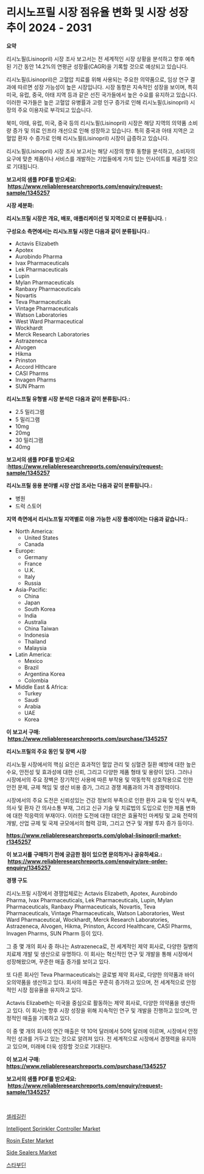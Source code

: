 <p><h1>리시노프릴 시장 점유율 변화 및 시장 성장 추이 2024 - 2031</h1></p><p><strong>요약</strong></p>
<p><p>리시노필(Lisinopril) 시장 조사 보고서는 전 세계적인 시장 상황을 분석하고 향후 예측된 기간 동안 14.2%의 연평균 성장률(CAGR)을 기록할 것으로 예상되고 있습니다.</p><p>리시노필(Lisinopril)은 고혈압 치료를 위해 사용되는 주요한 의약품으로, 임상 연구 결과에 따르면 성장 가능성이 높은 시장입니다. 시장 동향은 지속적인 성장을 보이며, 특히 미국, 유럽, 중국, 아태 지역 등과 같은 선진 국가들에서 높은 수요를 유지하고 있습니다. 이러한 국가들은 높은 고혈압 유병률과 고령 인구 증가로 인해 리시노필(Lisinopril) 시장의 주요 이용자로 부각되고 있습니다.</p><p>북미, 아태, 유럽, 미국, 중국 등의 리시노필(Lisinopril) 시장은 해당 지역의 의약품 소비량 증가 및 의료 인프라 개선으로 인해 성장하고 있습니다. 특히 중국과 아태 지역은 고혈압 환자 수 증가로 인해 리시노필(Lisinopril) 시장이 급증하고 있습니다.</p><p>리시노필(Lisinopril) 시장 조사 보고서는 해당 시장의 향후 동향을 분석하고, 소비자의 요구에 맞춘 제품이나 서비스를 개발하는 기업들에게 가치 있는 인사이트를 제공할 것으로 기대됩니다.</p></p>
<p><strong>보고서의 샘플 PDF를 받으세요: &nbsp;<a href="https://www.reliableresearchreports.com/enquiry/request-sample/1345257">https://www.reliableresearchreports.com/enquiry/request-sample/1345257</a></strong></p>
<p><strong>시장 세분화:</strong></p>
<p><strong> 리시노프릴 시장은 개요, 배포, 애플리케이션 및 지역으로 더 분류됩니다. :</strong></p>
<p><strong>구성요소 측면에서는 리시노프릴 시장은 다음과 같이 분류됩니다.:</strong></p>
<p><ul><li>Actavis Elizabeth</li><li>Apotex</li><li>Aurobindo Pharma</li><li>Ivax Pharmaceuticals</li><li>Lek Pharmaceuticals</li><li>Lupin</li><li>Mylan Pharmaceuticals</li><li>Ranbaxy Pharmaceuticals</li><li>Novartis</li><li>Teva Pharmaceuticals</li><li>Vintage Pharmaceuticals</li><li>Watson Laboratories</li><li>West Ward Pharmaceutical</li><li>Wockhardt</li><li>Merck Research Laboratories</li><li>Astrazeneca</li><li>Alvogen</li><li>Hikma</li><li>Prinston</li><li>Accord Hlthcare</li><li>CASI Pharms</li><li>Invagen Pharms</li><li>SUN Pharm</li></ul></p>
<p><strong> 리시노프릴 유형별 시장 분석은 다음과 같이 분류됩니다.:</strong></p>
<p><ul><li>2.5 밀리그램</li><li>5 밀리그램</li><li>10mg</li><li>20mg</li><li>30 밀리그램</li><li>40mg</li></ul></p>
<p><strong>보고서의 샘플 PDF를 받으세요 :<a href="https://www.reliableresearchreports.com/enquiry/request-sample/1345257">https://www.reliableresearchreports.com/enquiry/request-sample/1345257</a></strong></p>
<p><strong> 리시노프릴 응용 분야별 시장 산업 조사는 다음과 같이 분류됩니다.:</strong></p>
<p><ul><li>병원</li><li>드럭 스토어</li></ul></p>
<p><strong>지역 측면에서 리시노프릴 지역별로 이용 가능한 시장 플레이어는 다음과 같습니다.:</strong></p>
<p><ul>
    <li>
        North America:
        <ul>
            <li>United States</li>
            <li>Canada</li>
        </ul>
    </li>
    <li>
        Europe:
        <ul>
            <li>Germany</li>
            <li>France</li>
            <li>U.K.</li>
            <li>Italy</li>
            <li>Russia</li>
        </ul>
    </li>
    <li>
        Asia-Pacific:
        <ul>
            <li>China</li>
            <li>Japan</li>
            <li>South Korea</li>
            <li>India</li>
            <li>Australia</li>
            <li>China Taiwan</li>
            <li>Indonesia</li>
            <li>Thailand</li>
            <li>Malaysia</li>
        </ul>
    </li>
    <li>
        Latin America:
        <ul>
            <li>Mexico</li>
            <li>Brazil</li>
            <li>Argentina Korea</li>
            <li>Colombia</li>
        </ul>
    </li>
    <li>
        Middle East & Africa:
        <ul>
            <li>Turkey</li>
            <li>Saudi</li>
            <li>Arabia</li>
            <li>UAE</li>
            <li>Korea</li>
        </ul>
    </li>
    </ul></p>
<p><strong>이 보고서 구매: &nbsp;<a href="https://www.reliableresearchreports.com/purchase/1345257">https://www.reliableresearchreports.com/purchase/1345257</a></strong></p>
<p><strong>리시노프릴의 주요 동인 및 장벽 시장</strong></p>
<p><p>리시노필 시장에서의 핵심 요인은 효과적인 혈압 관리 및 심혈관 질환 예방에 대한 높은 수요, 안전성 및 효과성에 대한 신뢰, 그리고 다양한 제품 형태 및 용량이 있다. 그러나 시장에서의 주요 장벽은 장기적인 사용에 따른 부작용 및 약동학적 상호작용으로 인한 안전 문제, 규제 책임 및 생산 비용 증가, 그리고 경쟁 제품과의 가격 경쟁력이다.</p><p>시장에서의 주요 도전은 신뢰성있는 건강 정보의 부족으로 인한 환자 교육 및 인식 부족, 의사 및 환자 간 의사소통 부재, 그리고 신규 기술 및 치료법의 도입으로 인한 제품 변화에 대한 적응력의 부재이다. 이러한 도전에 대한 대안은 효율적인 마케팅 및 교육 전략의 개발, 산업 규제 및 국제 규모에서의 협력 강화, 그리고 연구 및 개발 투자 증가 등이다.</p></p>
<p><strong><a href="https://www.reliableresearchreports.com/global-lisinopril-market-r1345257">https://www.reliableresearchreports.com/global-lisinopril-market-r1345257</a></strong></p>
<p><strong>이 보고서를 구매하기 전에 궁금한 점이 있으면 문의하거나 공유하세요.: &nbsp;<a href="https://www.reliableresearchreports.com/enquiry/pre-order-enquiry/1345257">https://www.reliableresearchreports.com/enquiry/pre-order-enquiry/1345257</a></strong></p>
<p><strong>경쟁 구도</strong></p>
<p><p>리시노프릴 시장에서 경쟁업체로는 Actavis Elizabeth, Apotex, Aurobindo Pharma, Ivax Pharmaceuticals, Lek Pharmaceuticals, Lupin, Mylan Pharmaceuticals, Ranbaxy Pharmaceuticals, Novartis, Teva Pharmaceuticals, Vintage Pharmaceuticals, Watson Laboratories, West Ward Pharmaceutical, Wockhardt, Merck Research Laboratories, Astrazeneca, Alvogen, Hikma, Prinston, Accord Healthcare, CASI Pharms, Invagen Pharms, SUN Pharm 등이 있다.</p><p>그 중 몇 개의 회사 중 하나는 Astrazeneca로, 전 세계적인 제약 회사로, 다양한 질병의 치료제 개발 및 생산으로 유명하다. 이 회사는 혁신적인 연구 및 개발을 통해 시장에서 성장해왔으며, 꾸준한 매출 증가를 보이고 있다.</p><p>또 다른 회사인 Teva Pharmaceuticals는 글로벌 제약 회사로, 다양한 의약품과 바이오의약품을 생산하고 있다. 회사의 매출은 꾸준히 증가하고 있으며, 전 세계적으로 안정적인 시장 점유율을 유지하고 있다.</p><p>Actavis Elizabeth는 미국을 중심으로 활동하는 제약 회사로, 다양한 의약품을 생산하고 있다. 이 회사는 향후 시장 성장을 위해 지속적인 연구 및 개발을 진행하고 있으며, 안정적인 매출을 기록하고 있다.</p><p>이 중 몇 개의 회사의 연간 매출은 약 10억 달러에서 50억 달러에 이르며, 시장에서 안정적인 성과를 거두고 있는 것으로 알려져 있다. 전 세계적으로 시장에서 경쟁력을 유지하고 있으며, 미래에 더욱 성장할 것으로 기대된다.</p></p>
<p><strong>이 보고서 구매: &nbsp; <a href="https://www.reliableresearchreports.com/purchase/1345257">https://www.reliableresearchreports.com/purchase/1345257</a></strong></p>
<p><strong>보고서의 샘플 PDF를 받으세요: &nbsp;<a href="https://www.reliableresearchreports.com/enquiry/request-sample/1345257">https://www.reliableresearchreports.com/enquiry/request-sample/1345257</a></strong><strong></strong></p>
<p>&nbsp;</p>
<p><p><a href="https://github.com/hxzi07639916/Market-Research-Report-List-1/blob/main/664457020135.md">셀레길린</a></p><p><a href="https://view.publitas.com/reportprime-1/intelligent-sprinkler-controller-market-analysis-and-market-size-global-industry-overview-market-segmentation-and-forecast-2024-to-2031/">Intelligent Sprinkler Controller Market</a></p><p><a href="https://www.linkedin.com/pulse/rosin-ester-market-research-report-forecasted-period-from-6aeje?trackingId=MMLQx%2FCVVPFhSx5yzEtoTA%3D%3D">Rosin Ester Market</a></p><p><a href="https://github.com/Paul14Anderson63/Market-Research-Report-List-3/blob/main/side-sealers-market.md">Side Sealers Market</a></p><p><a href="https://github.com/Hubertstyenger6685/Market-Research-Report-List-1/blob/main/922052520136.md">스타부딘</a></p></p>